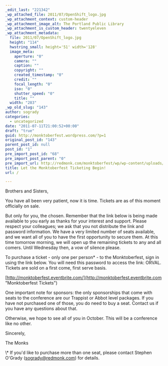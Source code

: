 ```yaml
---
_edit_last: "221342"
_wp_attached_file: 2011/07/OpenShift_logo.jpg
_wp_attachment_context: custom-header
_wp_attachment_image_alt: The Portland Public Library
_wp_attachment_is_custom_header: twentyeleven
_wp_attachment_metadata:
  file: 2011/07/OpenShift_logo.jpg
  height: "114"
  hwstring_small: height='51' width='128'
  image_meta:
    aperture: "0"
    camera: ""
    caption: ""
    copyright: ""
    created_timestamp: "0"
    credit: ""
    focal_length: "0"
    iso: "0"
    shutter_speed: "0"
    title: ""
  width: "283"
_wp_old_slug: "143"
author: sogrady
categories:
  - uncategorized
date: "2011-07-11T21:00:52+00:00"
draft: "true"
guid: http://monktoberfest.wordpress.com/?p=1
original_post_id: "143"
parent_post_id: null
post_id: "1"
pre_import_post_id: "68"
pre_import_post_parent: "0"
pre_import_url: http://redmonk.com/monktoberfest/wp/wp-content/uploads/2011/07/MonktoberFest-no-mug-1000x288.jpg
title: Let the Monktoberfest Ticketing Begin!
url: /

---
```

Brothers and Sisters,

You have all been very patient, now it is time. Tickets are as of this moment officially on sale.

But only for you, the chosen. Remember that the link below is being made available to you early as thanks for your interest and support. Please respect your colleagues; we ask that you not distribute the link and password information. We have a very limited number of seats available, and we want all of you to have the first opportunity to secure them. At this time tomorrow morning, we will open up the remaining tickets to any and all comers. Until Wednesday then, a vow of silence please.

To purchase a ticket - only one per person\* - to the Monktoberfest, sign in using the link below. You will need this password to access the link: ORVAL. Tickets are sold on a first come, first serve basis.

[http://monktoberfest.eventbrite.com/](http://monktoberfest.eventbrite.com "Monktoberfest Tickets")

One important note for sponsors: the only sponsorships that come with seats to the conference are our Trappist or Abbot level packages. If you have not purchased one of those, you do need to buy a seat. Contact us if you have any questions about that.

Otherwise, we hope to see all of you in October. This will be a conference like no other.

Sincerely,

The Monks

\\* If you'd like to purchase more than one seat, please contact Stephen O'Grady (sogrady@redmonk.com) for details.
